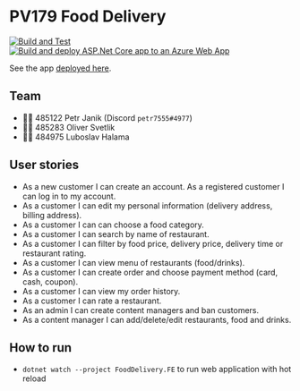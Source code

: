 # PV179 Food Delivery
[![Build and Test](https://github.com/petr7555/pv179-food-delivery/actions/workflows/build_and_test.yml/badge.svg)](https://github.com/petr7555/pv179-food-delivery/actions/workflows/build_and_test.yml)
[![Build and deploy ASP.Net Core app to an Azure Web App](https://github.com/petr7555/pv179-food-delivery/actions/workflows/deploy.yml/badge.svg)](https://github.com/petr7555/pv179-food-delivery/actions/workflows/deploy.yml)

See the app [deployed here](https://pv179-food-delivery.azurewebsites.net/).

## Team
- 👨‍🎓 485122 Petr Janik (Discord `petr7555#4977`)
- 👨‍🎓 485283 Oliver Svetlik
- 👨‍🎓 484975 Luboslav Halama


## User stories
- As a new customer I can create an account. As a registered customer I can log in to my account.
- As a customer I can edit my personal information (delivery address, billing address).
- As a customer I can can choose a food category.
- As a customer I can search by name of restaurant.
- As a customer I can filter by food price, delivery price, delivery time or restaurant rating.
- As a customer I can view menu of restaurants (food/drinks).
- As a customer I can create order and choose payment method (card, cash, coupon).
- As a customer I can view my order history.
- As a customer I can rate a restaurant.
- As an admin I can create content managers and ban customers.
- As a content manager I can add/delete/edit restaurants, food and drinks.

## How to run
- `dotnet watch --project FoodDelivery.FE` to run web application with hot reload
